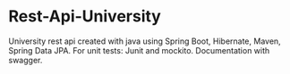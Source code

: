 # Rest-Api-University
University rest api created with java using Spring Boot, Hibernate, Maven, Spring Data JPA. For unit tests: Junit and mockito. Documentation with swagger.
